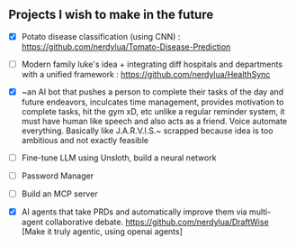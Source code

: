 ## Projects I wish to make in the future
- [x] Potato disease classification (using CNN) : https://github.com/nerdylua/Tomato-Disease-Prediction
- [ ] Modern family luke's idea + integrating diff hospitals and departments with a unified framework : https://github.com/nerdylua/HealthSync
- [x] ~an AI bot that pushes a person to complete their tasks of the day and future endeavors, inculcates time management, provides motivation to complete tasks, hit the gym xD, etc unlike a regular reminder system, it must have human like speech and also acts as a friend. Voice automate everything. Basically like J.A.R.V.I.S.~ scrapped because idea is too ambitious and not exactly feasible
- [ ] Fine-tune LLM using Unsloth, build a neural network
- [ ] Password Manager
- [ ] Build an MCP server
- [x] AI agents that take PRDs and automatically improve them via multi-agent collaborative debate. https://github.com/nerdylua/DraftWise
[Make it truly agentic, using openai agents]

